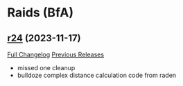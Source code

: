 # <DBM Mod> Raids (BfA)

## [r24](https://github.com/DeadlyBossMods/DBM-BfA/tree/r24) (2023-11-17)
[Full Changelog](https://github.com/DeadlyBossMods/DBM-BfA/compare/r23...r24) [Previous Releases](https://github.com/DeadlyBossMods/DBM-BfA/releases)

- missed one cleanup  
- bulldoze complex distance calculation code from raden  
